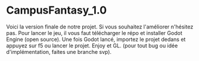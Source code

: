 # CampusFantasy_1.0
 
Voici la version finale de notre projet. Si vous souhaitez l'améliorer n'hésitez pas. Pour lancer le jeu, il vous faut télécharger le répo et installer Godot Engine (open source). Une fois Godot lancé, importez le projet dedans et appuyez sur f5 ou lancer le projet. Enjoy et GL. (pour tout bug ou idée d'implémentation, faites une branche svp). 
